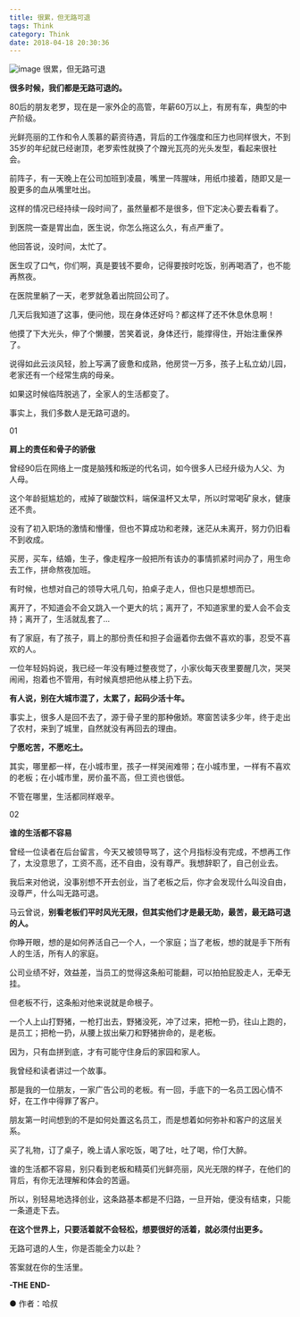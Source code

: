 ```yaml
---
title: 很累，但无路可退
tags: Think
category: Think
date: 2018-04-18 20:30:36
---
```

![image](http://ovi3ob9p4.bkt.clouddn.com/TIETU/CT0175.jpg)
很累，但无路可退
<!--more-->


**很多时候，我们都是无路可退的。**

80后的朋友老罗，现在是一家外企的高管，年薪60万以上，有房有车，典型的中产阶级。

光鲜亮丽的工作和令人羡慕的薪资待遇，背后的工作强度和压力也同样很大，不到35岁的年纪就已经谢顶，老罗索性就换了个蹭光瓦亮的光头发型，看起来很社会。

前阵子，有一天晚上在公司加班到凌晨，嘴里一阵腥味，用纸巾接着，随即又是一股更多的血从嘴里吐出。

这样的情况已经持续一段时间了，虽然量都不是很多，但下定决心要去看看了。

到医院一查是胃出血，医生说，你怎么拖这么久，有点严重了。

他回答说，没时间，太忙了。

医生叹了口气，你们啊，真是要钱不要命，记得要按时吃饭，别再喝酒了，也不能再熬夜。

在医院里躺了一天，老罗就急着出院回公司了。

几天后我知道了这事，便问他，现在身体还好吗？都这样了还不休息休息啊！

他摸了下大光头，伸了个懒腰，苦笑着说，身体还行，能撑得住，开始注重保养了。

说得如此云淡风轻，脸上写满了疲惫和成熟，他房贷一万多，孩子上私立幼儿园，老家还有一个经常生病的母亲。

如果这时候临阵脱逃了，全家人的生活都变了。



事实上，我们多数人是无路可退的。

01

**肩上的责任和骨子的骄傲**

曾经90后在网络上一度是脑残和叛逆的代名词，如今很多人已经升级为人父、为人母。

这个年龄挺尴尬的，戒掉了碳酸饮料，端保温杯又太早，所以时常喝矿泉水，健康还不贵。

没有了初入职场的激情和懵懂，但也不算成功和老辣，迷茫从未离开，努力仍旧看不到收成。

买房，买车，结婚，生子，像走程序一般把所有该办的事情抓紧时间办了，用生命去工作，拼命熬夜加班。

有时候，也想对自己的领导大吼几句，拍桌子走人，但也只是想想而已。

离开了，不知道会不会又跳入一个更大的坑；离开了，不知道家里的爱人会不会支持；离开了，生活就乱套了...

有了家庭，有了孩子，肩上的那份责任和担子会逼着你去做不喜欢的事，忍受不喜欢的人。

一位年轻妈妈说，我已经一年没有睡过整夜觉了，小家伙每天夜里要醒几次，哭哭闹闹，抱着也不管用，有时候真想把他从楼上扔下去。

**有人说，别在大城市混了，太累了，起码少活十年。**

事实上，很多人是回不去了，源于骨子里的那种傲娇。寒窗苦读多少年，终于走出了农村，来到了城里，自然就没有再回去的理由。

**宁愿吃苦，不愿吃土。**



其实，哪里都一样，在小城市里，孩子一样哭闹难带；在小城市里，一样有不喜欢的老板；在小城市里，房价虽不高，但工资也很低。

不管在哪里，生活都同样艰辛。

02

**谁的生活都不容易**

曾经一位读者在后台留言，今天又被领导骂了，这个月指标没有完成，不想再工作了，太没意思了，工资不高，还不自由，没有尊严。我想辞职了，自己创业去。

我后来对他说，没事别想不开去创业，当了老板之后，你才会发现什么叫没自由，没尊严，什么叫无路可退。

马云曾说，**别看老板们平时风光无限，但其实他们才是最无助，最苦，最无路可退的人。**

你睁开眼，想的是如何养活自己一个人，一个家庭；当了老板，想的就是手下所有人的生活，所有人的家庭。

公司业绩不好，效益差，当员工的觉得这条船可能翻，可以拍拍屁股走人，无牵无挂。

但老板不行，这条船对他来说就是命根子。

一个人上山打野猪，一枪打出去，野猪没死，冲了过来，把枪一扔，往山上跑的，是员工；把枪一扔，从腰上拔出柴刀和野猪拚命的，是老板。

因为，只有血拼到底，才有可能守住身后的家园和家人。

我曾经和读者讲过一个故事。

那是我的一位朋友，一家广告公司的老板。有一回，手底下的一名员工因心情不好，在工作中得罪了客户。

朋友第一时间想到的不是如何处置这名员工，而是想着如何弥补和客户的这层关系。

买了礼物，订了桌子，晚上请人家吃饭，喝了吐，吐了喝，伶仃大醉。

谁的生活都不容易，别只看到老板和精英们光鲜亮丽，风光无限的样子，在他们的背后，有你无法理解和体会的苦逼。

所以，别轻易地选择创业，这条路基本都是不归路，一旦开始，便没有结束，只能一条道走下去。

**在这个世界上，只要活着就不会轻松，想要很好的活着，就必须付出更多。**

无路可退的人生，你是否能全力以赴？

答案就在你的生活里。

**-THE END-**

● 作者：哈叔
